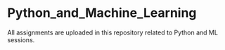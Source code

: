 # Python_and_Machine_Learning
All assignments are uploaded in this repository related to Python and ML sessions.
